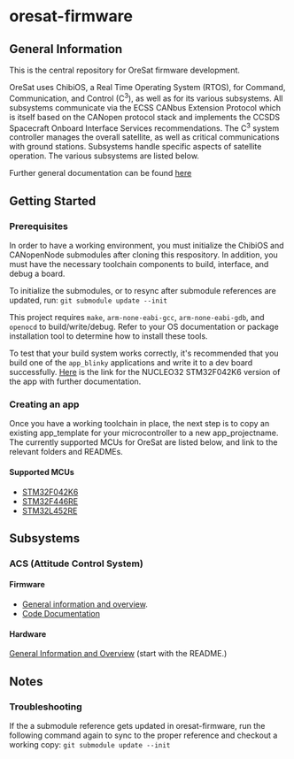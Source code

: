 # oresat-firmware
## General Information
This is the central repository for OreSat firmware development.

OreSat uses ChibiOS, a Real Time Operating System (RTOS), for Command, Communication, and Control (C<sup>3</sup>), as well as for its various subsystems. All subsystems communicate via the ECSS CANbus Extension Protocol which is itself based on the CANopen protocol stack and implements the CCSDS Spacecraft Onboard Interface Services recommendations. The C<sup>3</sup> system controller manages the overall satellite, as well as critical communications with ground stations. Subsystems handle specific aspects of satellite operation. The various subsystems are listed below.

Further general documentation can be found [here](doc)

## Getting Started
### Prerequisites
In order to have a working environment, you must initialize the ChibiOS and CANopenNode submodules after cloning this respository. In addition, you must have the necessary toolchain components to build, interface, and debug a board.

To initialize the submodules, or to resync after submodule references are updated, run:
```git submodule update --init```

This project requires `make`, `arm-none-eabi-gcc`, `arm-none-eabi-gdb`, and `openocd` to build/write/debug. Refer to your OS documentation or package installation tool to determine how to install these tools.

To test that your build system works correctly, it's recommended that you build one of the `app_blinky` applications and write it to a dev board successfully. [Here](src/f0/app_blinky) is the link for the NUCLEO32 STM32F042K6 version of the app with further documentation.

### Creating an app
Once you have a working toolchain in place, the next step is to copy an existing app_template for your microcontroller to a new app_projectname. The currently supported MCUs for OreSat are listed below, and link to the relevant folders and READMEs.

#### Supported MCUs
* [STM32F042K6](src/f0)
* [STM32F446RE](src/f4)
* [STM32L452RE](src/l4)

## Subsystems
### ACS (Attitude Control System)
#### Firmware
* [General information and overview](https://github.com/oresat/oresat-firmware/wiki/ACS-Firmware).
* [Code Documentation](http://oresat.org/ACS-Capstone-2018/firmware-doc/files.html)

#### Hardware
[General Information and Overview](https://github.com/oresat/oresat-acs-board) (start with the README.)

## Notes
### Troubleshooting
If the a submodule reference gets updated in oresat-firmware, run the following command again to sync to the proper reference and checkout a working copy:
```git submodule update --init```
